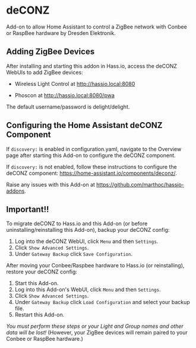 # deCONZ

Add-on to allow Home Assistant to control a ZigBee network with Conbee or RaspBee hardware by Dresden Elektronik.

## Adding ZigBee Devices

After installing and starting this addon in Hass.io, access the deCONZ WebUIs to add ZigBee devices:

- Wireless Light Control at http://hassio.local:8080

- Phoscon at http://hassio.local:8080/pwa

The default username/password is delight/delight.

## Configuring the Home Assistant deCONZ Component

If `discovery:` is enabled in configuration.yaml, navigate to the Overview page after starting this Add-on to configure the deCONZ component.

If `discovery:` is not enabled, follow these instructions to configure the deCONZ component: https://home-assistant.io/components/deconz/.

Raise any issues with this Add-on at https://github.com/marthoc/hassio-addons.

## Important!!

To migrate deCONZ to Hass.io and this Add-on (or before uninstalling/reinstalling this Add-on), backup your deCONZ config:  
1. Log into the deCONZ WebUI, click `Menu` and then `Settings`.  
2. Click `Show Advanced Settings`.  
3. Under `Gateway Backup` click `Save Configuration`.  

After moving your Conbee/Raspbee hardware to Hass.io (or reinstalling), restore your deCONZ config:  
1. Start this Add-on.  
2. Log into this Add-on's WebUI, click `Menu` and then `Settings`.  
3. Click `Show Advanced Settings`.  
4. Under `Gateway Backup` click `Load Configuration` and select your backup file.  
5. Restart this Add-on.

_You must perform these steps or your Light and Group names and other data will be lost!_ (However, your ZigBee devices will remain paired to your Conbee or RaspBee hardware.)
